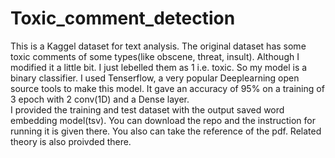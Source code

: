 # Toxic_comment_detection
This is a Kaggel dataset for text analysis. The original dataset has some toxic comments of some types(like obscene, threat, insult). Although I modified it a little bit. I just lebelled them as 1 i.e. toxic. So my model is a binary classifier. I used Tenserflow, a very popular Deeplearning open source tools to make this model. It gave an accuracy of 95% on a training of 3 epoch with 2 conv(1D) and a Dense layer.
<br>
I provided the training and test dataset with the output saved word embedding model(tsv). You can download the repo and the instruction for running it is given there. You also can take the reference of the pdf. Related theory is also proivded there.

